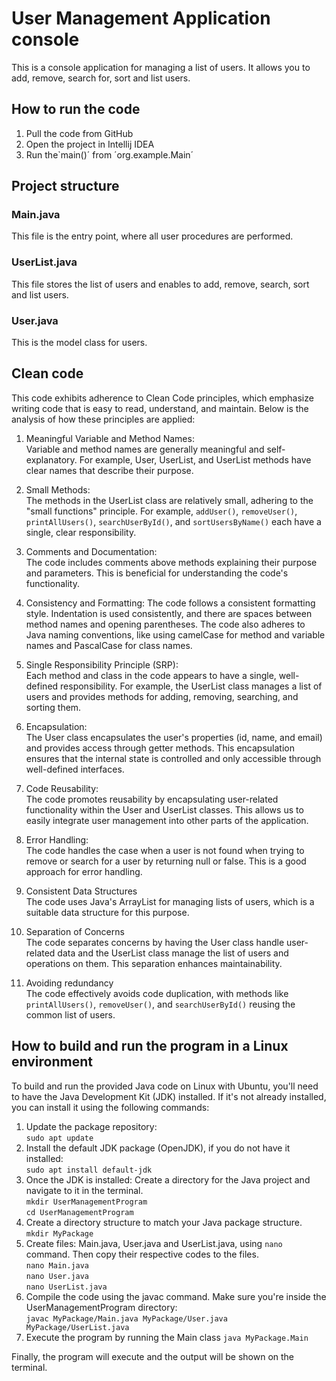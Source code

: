 # User Management Application console

This is a console application for managing a list of users.
It allows you to add, remove, search for, sort and list users.

## How to run the code

1. Pull the code from GitHub
2. Open the project in Intellij IDEA
3. Run the`main()´ from ´org.example.Main´

## Project structure

### Main.java

This file is the entry point, where all user procedures are performed.

### UserList.java

This file stores the list of users and enables to add, remove, search, sort and list users.

### User.java

This is the model class for users.

## Clean code

This code exhibits adherence to Clean Code principles, which emphasize writing code that is easy to read, understand,
and maintain. Below is the analysis of how these principles are applied:

1. Meaningful Variable and Method Names:  
   Variable and method names are generally meaningful and self-explanatory. For example, User, UserList, and UserList
   methods have clear names that describe their purpose.

2. Small Methods:  
   The methods in the UserList class are relatively small, adhering to the "small functions" principle. For
   example, `addUser()`, `removeUser()`, `printAllUsers()`, `searchUserById()`, and `sortUsersByName()` each have a
   single, clear responsibility.

3. Comments and Documentation:  
   The code includes comments above methods explaining their purpose and parameters. This is beneficial for
   understanding the code's functionality.

4. Consistency and Formatting:
   The code follows a consistent formatting style. Indentation is used consistently, and there are spaces between method
   names and opening parentheses.
   The code also adheres to Java naming conventions, like using camelCase for method and variable names and PascalCase
   for class names.

5. Single Responsibility Principle (SRP):  
   Each method and class in the code appears to have a single, well-defined responsibility. For example, the UserList
   class manages a list of users and provides methods for adding, removing, searching, and sorting them.

6. Encapsulation:  
   The User class encapsulates the user's properties (id, name, and email) and provides access through getter methods.
   This encapsulation ensures that the internal state is controlled and only accessible through well-defined interfaces.

7. Code Reusability:  
   The code promotes reusability by encapsulating user-related functionality within the User and UserList classes. This
   allows us to easily integrate user management into other parts of the application.

8. Error Handling:  
   The code handles the case when a user is not found when trying to remove or search for a user by returning null or
   false. This is a good approach for error handling.

9. Consistent Data Structures  
   The code uses Java's ArrayList for managing lists of users, which is a suitable data structure for this purpose.

10. Separation of Concerns  
    The code separates concerns by having the User class handle user-related data and the UserList class manage the list
    of users and operations on them. This separation enhances maintainability.

11. Avoiding redundancy  
    The code effectively avoids code duplication, with methods like `printAllUsers()`, `removeUser()`,
    and `searchUserById()` reusing the common list of users.

## How to build and run the program in a Linux environment

To build and run the provided Java code on Linux with Ubuntu, you'll need to have the Java Development Kit (JDK)
installed. If it's not already installed, you can install it using the following commands:

1. Update the package repository:  
   `sudo apt update`
2. Install the default JDK package (OpenJDK), if you do not have it installed:  
   `sudo apt install default-jdk`
3. Once the JDK is installed: Create a directory for the Java project and navigate to it in the terminal.  
   `mkdir UserManagementProgram`  
   `cd UserManagementProgram`
4. Create a directory structure to match your Java package structure.  
   `mkdir MyPackage`
5. Create files: Main.java, User.java and UserList.java, using `nano` command. Then copy their respective codes to the
   files.  
   `nano Main.java`  
   `nano User.java`  
   `nano UserList.java`
6. Compile the code using the javac command. Make sure you're inside the UserManagementProgram directory:  
   `javac MyPackage/Main.java MyPackage/User.java MyPackage/UserList.java`
7. Execute the program by running the Main class
   `java MyPackage.Main`

Finally, the program will execute and the output will be shown on the terminal.